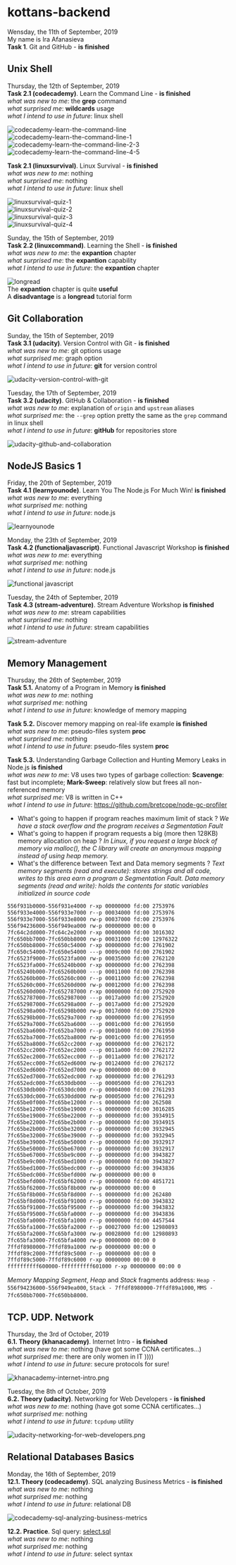# kottans-backend
Wensday, the 11th of September, 2019  
My name is Ira Afanasieva  
**Task 1**. Git and GitHub - **is finished**  

## Unix Shell

Thursday, the 12th of September, 2019  
**Task 2.1 (codecademy)**. Learn the Command Line - **is finished**  
_what was new to me_: the **grep** command  
_what surprised me_: **wildcards** usage  
_what I intend to use in future_: linux shell  

![codecademy-learn-the-command-line](task_unix_shell/codecademy-learn-the-command-line.png)  
![codecademy-learn-the-command-line-1](task_unix_shell/codecademy-learn-the-command-line-1.png)  
![codecademy-learn-the-command-line-2-3](task_unix_shell/codecademy-learn-the-command-line-2-3.png)  
![codecademy-learn-the-command-line-4-5](task_unix_shell/codecademy-learn-the-command-line-4-5.png) 

**Task 2.1 (linuxsurvival)**. Linux Survival - **is finished**   
_what was new to me_: nothing  
_what surprised me_: nothing  
_what I intend to use in future_: linux shell  

![linuxsurvival-quiz-1](task_unix_shell/linuxsurvival-quiz-1.png)  
![linuxsurvival-quiz-2](task_unix_shell/linuxsurvival-quiz-2.png)  
![linuxsurvival-quiz-3](task_unix_shell/linuxsurvival-quiz-3.png)  
![linuxsurvival-quiz-4](task_unix_shell/linuxsurvival-quiz-4.png)  

Sunday, the 15th of September, 2019  
**Task 2.2 (linuxcommand)**. Learning the Shell - **is finished**  
_what was new to me_: the **expantion** chapter  
_what surprised me_: the **expantion** capability  
_what I intend to use in future_: the **expantion** chapter  

![longread](task_unix_shell/long_read.png)  
The **expantion** chapter is quite **useful**  
A **disadvantage** is a **longread** tutorial form  

## Git Collaboration

Sunday, the 15th of September, 2019  
**Task 3.1 (udacity)**. Version Control with Git - **is finished**  
_what was new to me_: git options usage  
_what surprised me_: graph option  
_what I intend to use in future_: **git** for version control  

![udacity-version-control-with-git](task_git_collaboration/udacity-version-control-with-git.png)  

Tuesday, the 17th of September, 2019  
**Task 3.2 (udacity)**. GitHub & Collaboration - **is finished**  
_what was new to me_: explanation of `origin` and `upstream` aliases  
_what surprised me_: the `--grep` option pretty the same as the `grep` command in linux shell  
_what I intend to use in future_: **gitHub** for repositories store  

![udacity-github-and-collaboration](task_git_collaboration/udacity-github-and-collaboration.png)  

## NodeJS Basics 1

Friday, the 20th of September, 2019  
**Task 4.1 (learnyounode)**. Learn You The Node.js For Much Win! **is finished**  
_what was new to me_: everything  
_what surprised me_: nothing  
_what I intend to use in future_: node.js  

![learnyounode](node_basic_1/learnyounode.png)  

Monday, the 23th of September, 2019  
**Task 4.2 (functionaljavascript)**. Functional Javascript Workshop **is finished**  
_what was new to me_: everything  
_what surprised me_: nothing  
_what I intend to use in future_: node.js  

![functional javascript](node_basic_1/functional-javascript.png)  

Tuesday, the 24th of September, 2019  
**Task 4.3 (stream-adventure)**. Stream Adventure Workshop **is finished**  
_what was new to me_: stream capabilities  
_what surprised me_: nothing  
_what I intend to use in future_: stream capabilities  

![stream-adventure](node_basic_1/stream-adventure.png)  

## Memory Management

Thursday, the 26th of September, 2019  
**Task 5.1.** Anatomy of a Program in Memory **is finished**  
_what was new to me_: nothing  
_what surprised me_: nothing  
_what I intend to use in future_: knowledge of memory mapping  

**Task 5.2.** Discover memory mapping on real-life example **is finished**  
_what was new to me_: pseudo-files system **proc**  
_what surprised me_: nothing  
_what I intend to use in future_: pseudo-files system **proc**  

**Task 5.3.** Understanding Garbage Collection and Hunting Memory Leaks in Node.js **is finished**  
_what was new to me_: V8 uses two types of garbage collection: **Scavenge**: fast but incomplete; **Mark-Sweep**: relatively slow but frees all non-referenced memory  
_what surprised me_: V8 is written in C++  
_what I intend to use in future_: https://github.com/bretcope/node-gc-profiler  

- What's going to happen if program reaches maximum limit of stack ?  *We have a stack overflow and the program receives a Segmentation Fault*  
- What's going to happen if program requests a big (more then 128KB) memory allocation on heap ?  *In Linux, if you request a large block of memory via malloc(), the C library will create an anonymous mapping instead of using heap memory.*  
- What's the difference between Text and Data memory segments ?  *Text memory segments (read and execute): stores strings and all code, writes to this area earn a program a Segmentation Fault. Data memory segments (read and write): holds the contents for static variables initialized in source code*  

```md
556f931b0000-556f931e4000 r-xp 00000000 fd:00 2753976                    /usr/bin/xfce4-terminal
556f933e4000-556f933e7000 r--p 00034000 fd:00 2753976                    /usr/bin/xfce4-terminal
556f933e7000-556f933e8000 rw-p 00037000 fd:00 2753976                    /usr/bin/xfce4-terminal
556f94236000-556f949ea000 rw-p 00000000 00:00 0                          [heap]
7fc64c2dd000-7fc64c2e2000 r-xp 00000000 fd:00 3016302                    /usr/lib/x86_64-linux-gnu/gdk-pixbuf-2.0/2.10.0/loaders/libpixbufloader-png.so
7fc650bb7000-7fc650bb8000 rw-p 00031000 fd:00 12976322                   /lib/x86_64-linux-gnu/libexpat.so.1.6.7
7fc650bb8000-7fc650c54000 r-xp 00000000 fd:00 2761902                    /usr/lib/x86_64-linux-gnu/libharfbuzz.so.0.10702.0
7fc650c54000-7fc650e54000 ---p 0009c000 fd:00 2761902                    /usr/lib/x86_64-linux-gnu/libharfbuzz.so.0.10702.0
7fc6523f9000-7fc6523fa000 rw-p 00035000 fd:00 2762120                    /usr/lib/x86_64-linux-gnu/libnettle.so.6.4
7fc6523fa000-7fc65240b000 r-xp 00000000 fd:00 2762398                    /usr/lib/x86_64-linux-gnu/libtasn1.so.6.5.5
7fc65240b000-7fc65260b000 ---p 00011000 fd:00 2762398                    /usr/lib/x86_64-linux-gnu/libtasn1.so.6.5.5
7fc65260b000-7fc65260c000 r--p 00011000 fd:00 2762398                    /usr/lib/x86_64-linux-gnu/libtasn1.so.6.5.5
7fc65260c000-7fc65260d000 rw-p 00012000 fd:00 2762398                    /usr/lib/x86_64-linux-gnu/libtasn1.so.6.5.5
7fc65260d000-7fc652787000 r-xp 00000000 fd:00 2752920                    /usr/lib/x86_64-linux-gnu/libunistring.so.2.1.0
7fc652787000-7fc652987000 ---p 0017a000 fd:00 2752920                    /usr/lib/x86_64-linux-gnu/libunistring.so.2.1.0
7fc652987000-7fc65298a000 r--p 0017a000 fd:00 2752920                    /usr/lib/x86_64-linux-gnu/libunistring.so.2.1.0
7fc65298a000-7fc65298b000 rw-p 0017d000 fd:00 2752920                    /usr/lib/x86_64-linux-gnu/libunistring.so.2.1.0
7fc65298b000-7fc6529a7000 r-xp 00000000 fd:00 2761950                    /usr/lib/x86_64-linux-gnu/libidn2.so.0.3.3
7fc6529a7000-7fc652ba6000 ---p 0001c000 fd:00 2761950                    /usr/lib/x86_64-linux-gnu/libidn2.so.0.3.3
7fc652ba6000-7fc652ba7000 r--p 0001b000 fd:00 2761950                    /usr/lib/x86_64-linux-gnu/libidn2.so.0.3.3
7fc652ba7000-7fc652ba8000 rw-p 0001c000 fd:00 2761950                    /usr/lib/x86_64-linux-gnu/libidn2.so.0.3.3
7fc652ba8000-7fc652cc2000 r-xp 00000000 fd:00 2762172                    /usr/lib/x86_64-linux-gnu/libp11-kit.so.0.3.0
7fc652cc2000-7fc652ec2000 ---p 0011a000 fd:00 2762172                    /usr/lib/x86_64-linux-gnu/libp11-kit.so.0.3.0
7fc652ec2000-7fc652ecc000 r--p 0011a000 fd:00 2762172                    /usr/lib/x86_64-linux-gnu/libp11-kit.so.0.3.0
7fc652ecc000-7fc652ed6000 rw-p 00124000 fd:00 2762172                    /usr/lib/x86_64-linux-gnu/libp11-kit.so.0.3.0
7fc652ed6000-7fc652ed7000 rw-p 00000000 00:00 0 
7fc652ed7000-7fc652edc000 r-xp 00000000 fd:00 2761293                    /usr/lib/x86_64-linux-gnu/libXdmcp.so.6.0.0
7fc652edc000-7fc6530db000 ---p 00005000 fd:00 2761293                    /usr/lib/x86_64-linux-gnu/libXdmcp.so.6.0.0
7fc6530db000-7fc6530dc000 r--p 00004000 fd:00 2761293                    /usr/lib/x86_64-linux-gnu/libXdmcp.so.6.0.0
7fc6530dc000-7fc6530dd000 rw-p 00005000 fd:00 2761293                    /usr/lib/x86_64-linux-gnu/libXdmcp.so.6.0.0
7fc65be0f000-7fc65be12000 r--s 00000000 fd:00 262508                     /var/cache/fontconfig/e13b20fdb08344e0e664864cc2ede53d-le64.cache-7
7fc65be12000-7fc65be19000 r--s 00000000 fd:00 3016285                    /usr/lib/x86_64-linux-gnu/gconv/gconv-modules.cache
7fc65be19000-7fc65be22000 r--p 00000000 fd:00 3934915                    /usr/share/icons/Adwaita/icon-theme.cache
7fc65be22000-7fc65be2b000 r--p 00000000 fd:00 3934915                    /usr/share/icons/Adwaita/icon-theme.cache
7fc65be2b000-7fc65be32000 r--p 00000000 fd:00 3932945                    /usr/share/icons/hicolor/icon-theme.cache
7fc65be32000-7fc65be39000 r--p 00000000 fd:00 3932945                    /usr/share/icons/hicolor/icon-theme.cache
7fc65be39000-7fc65be50000 r--p 00000000 fd:00 3932917                    /usr/share/icons/gnome/icon-theme.cache
7fc65be50000-7fc65be67000 r--p 00000000 fd:00 3932917                    /usr/share/icons/gnome/icon-theme.cache
7fc65be67000-7fc65be9c000 r--p 00000000 fd:00 3943827                    /usr/share/icons/elementary-xfce/icon-theme.cache
7fc65be9c000-7fc65bed1000 r--p 00000000 fd:00 3943827                    /usr/share/icons/elementary-xfce/icon-theme.cache
7fc65bed1000-7fc65bedc000 r--p 00000000 fd:00 3943836                    /usr/share/icons/elementary-xfce-darker/icon-theme.cache
7fc65bedc000-7fc65befd000 rw-p 00000000 00:00 0 
7fc65befd000-7fc65bf62000 r--p 00000000 fd:00 4851721                    /usr/share/themes/Greybird/gtk-3.0/gtk.gresource
7fc65bf62000-7fc65bf8b000 rw-p 00000000 00:00 0 
7fc65bf8b000-7fc65bf8d000 r--s 00000000 fd:00 262480                     /var/cache/fontconfig/6afa1bb216ce958c1589e297e8008489-le64.cache-7
7fc65bf8d000-7fc65bf91000 r--p 00000000 fd:00 3943832                    /usr/share/icons/elementary-xfce-dark/icon-theme.cache
7fc65bf91000-7fc65bf95000 r--p 00000000 fd:00 3943832                    /usr/share/icons/elementary-xfce-dark/icon-theme.cache
7fc65bf95000-7fc65bfa0000 r--p 00000000 fd:00 3943836                    /usr/share/icons/elementary-xfce-darker/icon-theme.cache
7fc65bfa0000-7fc65bfa1000 r--p 00000000 fd:00 4457544                    /usr/share/locale-langpack/en/LC_MESSAGES/gtk30.mo
7fc65bfa1000-7fc65bfa2000 r--p 00027000 fd:00 12980893                   /lib/x86_64-linux-gnu/ld-2.27.so
7fc65bfa2000-7fc65bfa3000 rw-p 00028000 fd:00 12980893                   /lib/x86_64-linux-gnu/ld-2.27.so
7fc65bfa3000-7fc65bfa4000 rw-p 00000000 00:00 0 
7ffdf8980000-7ffdf89a1000 rw-p 00000000 00:00 0                          [stack]
7ffdf89c2000-7ffdf89c5000 r--p 00000000 00:00 0                          [vvar]
7ffdf89c5000-7ffdf89c6000 r-xp 00000000 00:00 0                          [vdso]
ffffffffff600000-ffffffffff601000 r-xp 00000000 00:00 0                  [vsyscall]
```
_Memory Mapping Segment_, _Heap_ and _Stack_ fragments address: `Heap - 556f94236000-556f949ea000`, `Stack - 7ffdf8980000-7ffdf89a1000`, `MMS - 7fc650bb7000-7fc650bb8000`.

## TCP. UDP. Network

Thursday, the 3rd of October, 2019  
**6.1. Theory (khanacademy)**. Internet Intro - **is finished**  
_what was new to me_: nothing (have got some CCNA certificates...)  
_what surprised me_: there are only women in IT ))))  
_what I intend to use in future_: secure protocols for sure!  

![khanacademy-internet-intro.png](task_networks/khanacademy-internet-intro.png)  

Tuesday, the 8th of October, 2019  
**6.2. Theory (udacity)**. Networking for Web Developers - **is finished**  
_what was new to me_: nothing (have got some CCNA certificates...)  
_what surprised me_: nothing  
_what I intend to use in future_: `tcpdump` utility  

![udacity-networking-for-web-developers.png](task_networks/udacity-networking-for-web-developers.png)  

## Relational Databases Basics  

Monday, the 16th of September, 2019  
**12.1. Theory (codecademy)**. SQL analyzing Business Metrics - **is finished**  
_what was new to me_: nothing  
_what surprised me_: nothing  
_what I intend to use in future_: relational DB  

![codecademy-sql-analyzing-business-metrics](sql_basics/codecademy-sql-analyzing-business-metrics.png)  

**12.2. Practice**. Sql query: [select.sql](sql_basics/select.sql)  
_what was new to me_: nothing  
_what surprised me_: nothing  
_what I intend to use in future_: select syntax  